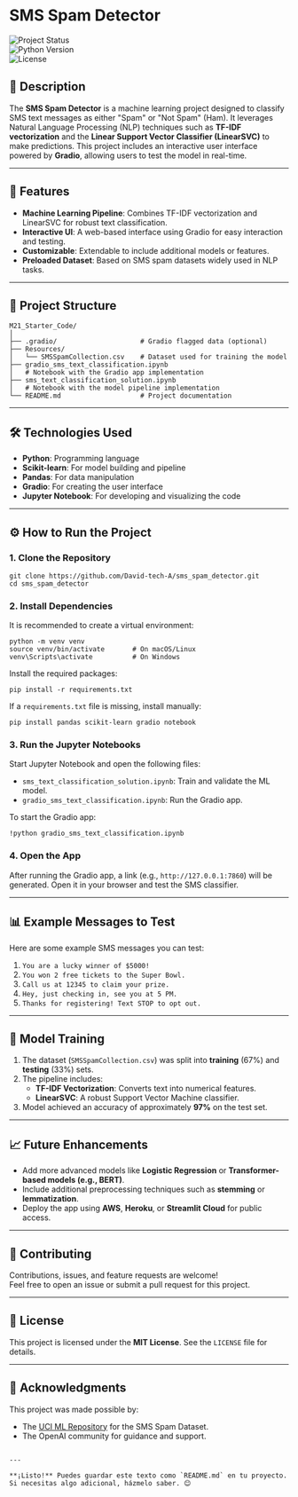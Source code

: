 

# SMS Spam Detector

![Project Status](https://img.shields.io/badge/Status-Completed-brightgreen)  
![Python Version](https://img.shields.io/badge/Python-3.7%2B-blue)  
![License](https://img.shields.io/badge/License-MIT-lightgrey)

## 📜 Description

The **SMS Spam Detector** is a machine learning project designed to classify SMS text messages as either "Spam" or "Not Spam" (Ham). It leverages Natural Language Processing (NLP) techniques such as **TF-IDF vectorization** and the **Linear Support Vector Classifier (LinearSVC)** to make predictions. This project includes an interactive user interface powered by **Gradio**, allowing users to test the model in real-time.

---

## 🚀 Features
- **Machine Learning Pipeline**: Combines TF-IDF vectorization and LinearSVC for robust text classification.
- **Interactive UI**: A web-based interface using Gradio for easy interaction and testing.
- **Customizable**: Extendable to include additional models or features.
- **Preloaded Dataset**: Based on SMS spam datasets widely used in NLP tasks.

---

## 📂 Project Structure

```
M21_Starter_Code/
│
├── .gradio/                     # Gradio flagged data (optional)
├── Resources/
│   └── SMSSpamCollection.csv    # Dataset used for training the model
├── gradio_sms_text_classification.ipynb
│   # Notebook with the Gradio app implementation
├── sms_text_classification_solution.ipynb
│   # Notebook with the model pipeline implementation
└── README.md                    # Project documentation
```

---

## 🛠️ Technologies Used
- **Python**: Programming language
- **Scikit-learn**: For model building and pipeline
- **Pandas**: For data manipulation
- **Gradio**: For creating the user interface
- **Jupyter Notebook**: For developing and visualizing the code

---

## ⚙️ How to Run the Project

### 1. Clone the Repository
```
git clone https://github.com/David-tech-A/sms_spam_detector.git
cd sms_spam_detector
```

### 2. Install Dependencies
It is recommended to create a virtual environment:
```
python -m venv venv
source venv/bin/activate       # On macOS/Linux
venv\Scripts\activate          # On Windows
```

Install the required packages:
```
pip install -r requirements.txt
```

If a `requirements.txt` file is missing, install manually:
```
pip install pandas scikit-learn gradio notebook
```

### 3. Run the Jupyter Notebooks
Start Jupyter Notebook and open the following files:
- `sms_text_classification_solution.ipynb`: Train and validate the ML model.
- `gradio_sms_text_classification.ipynb`: Run the Gradio app.

To start the Gradio app:
```
!python gradio_sms_text_classification.ipynb
```

### 4. Open the App
After running the Gradio app, a link (e.g., `http://127.0.0.1:7860`) will be generated. Open it in your browser and test the SMS classifier.

---

## 📊 Example Messages to Test
Here are some example SMS messages you can test:
1. `You are a lucky winner of $5000!`
2. `You won 2 free tickets to the Super Bowl.`
3. `Call us at 12345 to claim your prize.`
4. `Hey, just checking in, see you at 5 PM.`
5. `Thanks for registering! Text STOP to opt out.`

---

## 🧠 Model Training
1. The dataset (`SMSSpamCollection.csv`) was split into **training** (67%) and **testing** (33%) sets.
2. The pipeline includes:
   - **TF-IDF Vectorization**: Converts text into numerical features.
   - **LinearSVC**: A robust Support Vector Machine classifier.
3. Model achieved an accuracy of approximately **97%** on the test set.

---

## 📈 Future Enhancements
- Add more advanced models like **Logistic Regression** or **Transformer-based models (e.g., BERT)**.
- Include additional preprocessing techniques such as **stemming** or **lemmatization**.
- Deploy the app using **AWS**, **Heroku**, or **Streamlit Cloud** for public access.

---

## 🤝 Contributing
Contributions, issues, and feature requests are welcome!  
Feel free to open an issue or submit a pull request for this project.

---

## 📄 License
This project is licensed under the **MIT License**. See the `LICENSE` file for details.

---

## 🌟 Acknowledgments
This project was made possible by:
- The [UCI ML Repository](https://archive.ics.uci.edu/ml/index.php) for the SMS Spam Dataset.
- The OpenAI community for guidance and support.
```

---

**¡Listo!** Puedes guardar este texto como `README.md` en tu proyecto. Si necesitas algo adicional, házmelo saber. 😊
